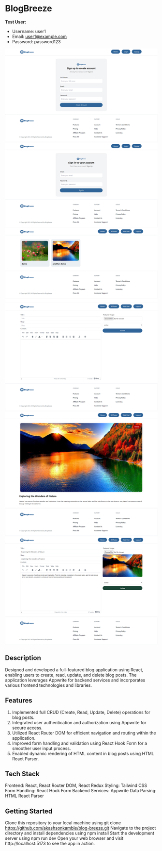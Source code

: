 # BlogBreeze

**Test User:**
- Username: user1
- Email: user1@example.com
- Password: password123

![Signup Page](./public/sign-up.png)
![Signin Page](./public/sign-in.png)
![Home Page](./public/home.png)
![Add Post Page](./public/add-post.png)
![Post Details](./public/post-details.png)
![Update Post Page](./public/update-post.png)

## Description
Designed and developed a full-featured blog application using React, enabling users to create, read, update, and delete blog posts. The application leverages Appwrite for backend services and incorporates various frontend technologies and libraries.

## Features
1. Implemented full CRUD (Create, Read, Update, Delete) operations for blog posts.
2. Integrated user authentication and authorization using Appwrite for secure access.
3. Utilized React Router DOM for efficient navigation and routing within the application.
4. Improved form handling and validation using React Hook Form for a smoother user input process.
5. Enabled dynamic rendering of HTML content in blog posts using HTML React Parser.

## Tech Stack
Frontend: React, React Router DOM, React Redux
Styling: Tailwind CSS
Form Handling: React Hook Form
Backend Services: Appwrite
Data Parsing: HTML React Parser

## Getting Started
Clone this repository to your local machine using git clone https://github.com/akashsonkamble/blog-breeze.git Navigate to the project directory and install dependencies using npm install Start the development server using npm run dev Open your web browser and visit http://localhost:5173 to see the app in action.